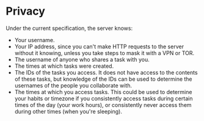 # Privacy

Under the current specification, the server knows:

- Your username.
- Your IP address, since you can't make HTTP requests to the server without it knowing, unless you take steps to mask it with a VPN or TOR.
- The username of anyone who shares a task with you.
- The times at which tasks were created.
- The IDs of the tasks you access. It does not have access to the contents of these tasks, but knowledge of the IDs can be used to determine the usernames of the people you collaborate with.
- The times at which you access tasks. This could be used to determine your habits or timezone if you consistently access tasks during certain times of the day (your work hours), or consistently never access them during other times (when you're sleeping).
